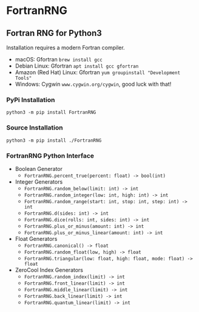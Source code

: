 # FortranRNG
## Fortran RNG for Python3
Installation requires a modern Fortran compiler.
- macOS: Gfortran `brew install gcc`
- Debian Linux: Gfortran `apt install gcc gfortran`
- Amazon (Red Hat) Linux: Gfortran `yum groupinstall "Development Tools"`
- Windows: Cygwin `www.cygwin.org/cygwin`, good luck with that!

### PyPi Installation
```shell
python3 -m pip install FortranRNG
```

### Source Installation
```shell
python3 -m pip install ./FortranRNG
```

### FortranRNG Python Interface
- Boolean Generator
  - `FortranRNG.percent_true(percent: float) -> bool(int)`
- Integer Generators
  - `FortranRNG.random_below(limit: int) -> int`
  - `FortranRNG.random_integer(low: int, high: int) -> int`
  - `FortranRNG.random_range(start: int, stop: int, step: int) -> int`
  - `FortranRNG.d(sides: int) -> int`
  - `FortranRNG.dice(rolls: int, sides: int) -> int`
  - `FortranRNG.plus_or_minus(amount: int) -> int`
  - `FortranRNG.plus_or_minus_linear(amount: int) -> int`
- Float Generators
  - `FortranRNG.canonical() -> float`
  - `FortranRNG.random_float(low, high) -> float`
  - `FortranRNG.triangular(low: float, high: float, mode: float) -> float`
- ZeroCool Index Generators
  - `FortranRNG.random_index(limit) -> int`
  - `FortranRNG.front_linear(limit) -> int`
  - `FortranRNG.middle_linear(limit) -> int`
  - `FortranRNG.back_linear(limit) -> int`
  - `FortranRNG.quantum_linear(limit) -> int`
